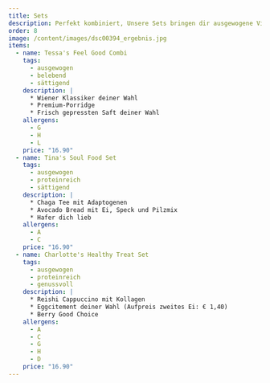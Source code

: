 ```yaml
---
title: Sets
description: Perfekt kombiniert, Unsere Sets bringen dir ausgewogene Vielfalt und Genuss in einem cleveren Paket.
order: 8
image: /content/images/dsc00394_ergebnis.jpg
items:
  - name: Tessa's Feel Good Combi
    tags:
      - ausgewogen
      - belebend
      - sättigend
    description: |
      * Wiener Klassiker deiner Wahl
      * Premium-Porridge
      * Frisch gepressten Saft deiner Wahl
    allergens:
      - G
      - H
      - L
    price: "16.90"
  - name: Tina's Soul Food Set
    tags:
      - ausgewogen
      - proteinreich
      - sättigend
    description: |
      * Chaga Tee mit Adaptogenen
      * Avocado Bread mit Ei, Speck und Pilzmix
      * Hafer dich lieb
    allergens:
      - A
      - C
    price: "16.90"
  - name: Charlotte's Healthy Treat Set
    tags:
      - ausgewogen
      - proteinreich
      - genussvoll
    description: |
      * Reishi Cappuccino mit Kollagen
      * Eggcitement deiner Wahl (Aufpreis zweites Ei: € 1,40)
      * Berry Good Choice
    allergens:
      - A
      - C
      - G
      - H
      - D
    price: "16.90"
---
```


